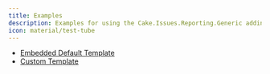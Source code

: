 ```yaml
---
title: Examples
description: Examples for using the Cake.Issues.Reporting.Generic addin.
icon: material/test-tube
---
```


<div class="grid cards" markdown>

- [Embedded Default Template](default-template.md)
- [Custom Template](custom-template.md)

</div>
